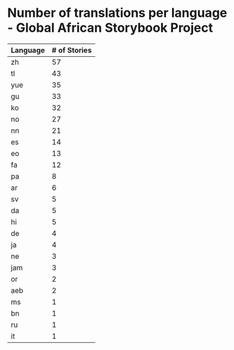# Number of translations per language - Global African Storybook Project

Language | # of Stories
-------- | ------------
zh | 57
tl | 43
yue | 35
gu | 33
ko | 32
no | 27
nn | 21
es | 14
eo | 13
fa | 12
pa | 8
ar | 6
sv | 5
da | 5
hi | 5
de | 4
ja | 4
ne | 3
jam | 3
or | 2
aeb | 2
ms | 1
bn | 1
ru | 1
it | 1
